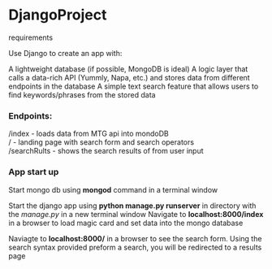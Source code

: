 # DjangoProject



requirements

Use Django to create an app with:

A lightweight database (if possible, MongoDB is ideal)
A logic layer that calls a data-rich API (Yummly, Napa, etc.) and stores data from different endpoints in the database
A simple text search feature that allows users to find keywords/phrases from the stored data

### Endpoints:
/index - loads data from MTG api into mondoDB <br>
/      - landing page with search form and search operators <br>
/searchRults - shows the search results of from user input <br>

### App start up
Start mongo db using **mongod** command in a terminal window

Start the django app using **python manage.py runserver** in directory with the *manage.py* in a new terminal window
Navigate to **localhost:8000/index** in a browser to load magic card and set data into the mongo database

Naviagte to **localhost:8000/** in a browser to see the search form. Using the search syntax provided preform a search, you will be redirected to a results page




